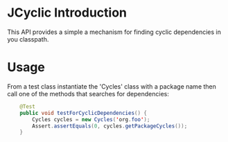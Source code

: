 # JCyclic Introduction
This API provides a simple a mechanism for finding cyclic dependencies in you classpath.
# Usage
From a test class instantiate the 'Cycles' class with a package name then call one of the methods that searches for dependencies:
```java
    @Test
    public void testForCyclicDependencies() {
        Cycles cycles = new Cycles('org.foo');
        Assert.assertEquals(0, cycles.getPackageCycles());
    }  
```
  
    

